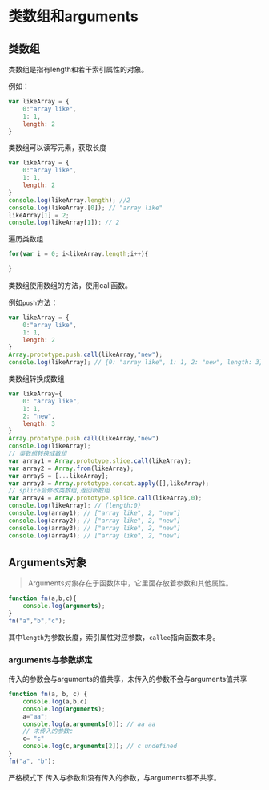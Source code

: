 # 类数组和arguments

## 类数组

类数组是指有length和若干索引属性的对象。

例如：

```javascript
var likeArray = {
    0:"array like",
    1: 1,
    length: 2
}
```

类数组可以读写元素，获取长度

```javascript
var likeArray = {
    0:"array like",
    1: 1,
    length: 2
}
console.log(likeArray.length); //2
console.log(likeArray.[0]); // "array like"
likeArray[1] = 2;
console.log(likeArray[1]); // 2 
```

遍历类数组

```javascript
for(var i = 0; i<likeArray.length;i++){
      
}
```

类数组使用数组的方法，使用call函数。

例如`push`方法：

```javascript
var likeArray = {
    0:"array like",
    1: 1,
    length: 2
}
Array.prototype.push.call(likeArray,"new");
console.log(likeArray); // {0: "array like", 1: 1, 2: "new", length: 3}
```

类数组转换成数组

```javascript
var likeArray={
    0: "array like", 
    1: 1, 
    2: "new", 
    length: 3
}
Array.prototype.push.call(likeArray,"new")
console.log(likeArray);
// 类数组转换成数组
var array1 = Array.prototype.slice.call(likeArray);
var array2 = Array.from(likeArray);
var array5 = [...likeArray];
var array3 = Array.prototype.concat.apply([],likeArray);
// splice会修改类数组,返回新数组
var array4 = Array.prototype.splice.call(likeArray,0);
console.log(likeArray); // {length:0}
console.log(array1); // ["array like", 2, "new"]
console.log(array2); // ["array like", 2, "new"]
console.log(array3); // ["array like", 2, "new"]
console.log(array4); // ["array like", 2, "new"]
```

## Arguments对象

> Arguments对象存在于函数体中，它里面存放着参数和其他属性。

```javascript
function fn(a,b,c){
    console.log(arguments);
}
fn("a","b","c");
```

其中`length`为参数长度，索引属性对应参数，`callee`指向函数本身。

### arguments与参数绑定

传入的参数会与arguments的值共享，未传入的参数不会与arguments值共享

```javascript
function fn(a, b, c) {
    console.log(a,b,c)
    console.log(arguments);
    a="aa";
    console.log(a,arguments[0]); // aa aa
    // 未传入的参数c
    c= "c"
    console.log(c,arguments[2]); // c undefined
}
fn("a", "b");
```

严格模式下 传入与参数和没有传入的参数，与arguments都不共享。